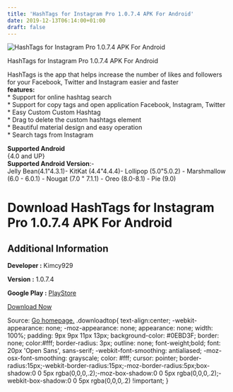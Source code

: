 ```yaml
---
title: 'HashTags for Instagram Pro 1.0.7.4 APK For Android'
date: 2019-12-13T06:14:00+01:00
draft: false
---
```


![HashTags for Instagram Pro 1.0.7.4 APK For Android](https://i1.wp.com/apkhome.net/wp-content/uploads/2019/12/HashTags-for-Instagram-Pro-1.0.7.4.png "HashTags for Instagram Pro 1.0.7.4 APK For Android")

  

HashTags for Instagram Pro 1.0.7.4 APK For Android

HashTags is the app that helps increase the number of likes and followers for your Facebook, Twitter and Instagram easier and faster  
**features:**  
\* Support for online hashtag search  
\* Support for copy tags and open application Facebook, Instagram, Twitter  
\* Easy Custom Custom Hashtag  
\* Drag to delete the custom hashtags element  
\* Beautiful material design and easy operation  
\* Search tags from Instagram

**Supported Android**  
{4.0 and UP}  
**Supported Android Version**:-  
Jelly Bean(4.1"4.3.1)- KitKat (4.4"4.4.4)- Lollipop (5.0"5.0.2) - Marshmallow (6.0 - 6.0.1) - Nougat (7.0 " 7.1.1) - Oreo (8.0-8.1) - Pie (9.0)

Download HashTags for Instagram Pro 1.0.7.4 APK For Android
===========================================================

Additional Information
----------------------

**Developer :** Kimcy929

**Version :** 1.0.7.4

**Google Play :** [PlayStore](https://play.google.com/store/apps/details?id=com.kimcy929.hashtags)

  

[Download Now](https://store4app.co/post/hashtags-for-instagram-pro-1-0-7-4-apk-for-android_1575991830)

  
Source: [Go homepage.](https://store4app.co/post/hashtags-for-instagram-pro-1-0-7-4-apk-for-android_1575991830) .downloadtop{ text-align:center; -webkit-appearance: none; -moz-appearance: none; appearance: none; width: 100%; padding: 9px 9px 11px 13px; background-color: #0EBD3F; border: none; color:#fff; border-radius: 3px; outline: none; font-weight;bold; font: 20px 'Open Sans', sans-serif; -webkit-font-smoothing: antialiased; -moz-osx-font-smoothing: grayscale; color: #fff; cursor: pointer; border-radius:15px;-webkit-border-radius:15px;-moz-border-radius:5px;box-shadow:0 0 5px rgba(0,0,0,.2);-moz-box-shadow:0 0 5px rgba(0,0,0,.2);-webkit-box-shadow:0 0 5px rgba(0,0,0,.2) !important; }
